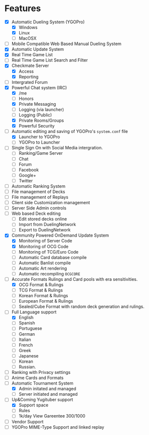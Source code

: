 Features
========

- [x] Automatic Dueling System (YGOPro)
  * [x] Windows
  * [x] Linux
  * [ ] MacOSX
- [ ] Mobile Compatible Web Based Manual Dueling System
- [x] Automatic Update System
- [x] Real Time Game List
- [ ] Real Time Game List Search and Filter
- [x] Checkmate Server
  * [x] Access
  * [x] Reporting
- [ ] Intergrated Forum
- [x] Powerful Chat system (IRC)
  * [x] /me
  * [ ] Honors
  * [x] Private Messaging
  * [ ] Logging (via launcher)
  * [ ] Logging (Public)
  * [x] Private Rooms/Groups
  * [x] Powerful Security
- [ ] Automatic editing and saving of YGOPro's `system.conf` file
  * [x] Launcher to YGOPro
  * [ ] YGOPro to Launcher
- [ ] Single Sign On with Social Media intergration.
  * [ ] Ranking/Game Server
  * [ ] Chat
  * [ ] Forum
  * [ ] Facebook
  * [ ] Google+
  * [ ] Twitter
- [ ] Automatic Ranking System
- [ ] File management of Decks
- [ ] File management of Replays
- [ ] Client side Customization management
- [ ] Server Side Admin controls
- [ ] Web based Deck editing
  * [ ] Edit stored decks online
  * [ ] Import from DuelingNetwork
  * [ ] Export to DuelingNetwork
- [x] Community Powered OnDemand Update System
  * [x] Monitoring of Server Code
  * [x] Monitoring of OCG Code
  * [ ] Monitoring of TCG/Euro Code
  * [ ] Automatic Card database compile
  * [ ] Automatic Banlist compile
  * [ ] Automatic Art rendering
  * [ ] Automatic recompiling `OCGCORE`
- [ ] Accurate Formats Rulings and Card pools with era sensitivities.  
  * [x] OCG Format & Rulings
  * [ ] TCG Format & Rulings
  * [ ] Korean Format & Rulings
  * [ ] European Format & Rulings
  * [ ] Sealed/Cube Format with random deck generation and rulings.
- [ ] Full Language support
  * [x] English
  * [ ] Spanish
  * [ ] Portuguese
  * [ ] German
  * [ ] Italian
  * [ ] French
  * [ ] Greek
  * [ ] Japanese
  * [ ] Korean
  * [ ] Russian.
- [ ] Ranking with Privacy settings
- [ ] Anime Cards and Formats
- [ ] Automatic Tournament System
  * [x] Admin initated and managed
  * [ ] Server initiated and managed
- [ ] Up&Coming Yugituber support
  * [x] Support space
  * [ ] Rules
  * [ ] 1k/day View Gareentee 300/1000
- [ ] Vendor Support
- [ ] YGOPro MIME-Type Support and linked replay
